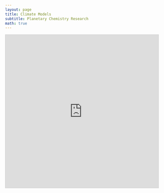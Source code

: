 ```yaml
---
layout: page
title: Climate Models
subtitle: Planetary Chemistry Research
math: true
---
```


<div class="iframe_container">
<iframe src="http://www.desmos.com/calculator/layeraprtm?embed" width="500px" height="500px" style="border: 1px solid #ccc" frameborder=0></iframe>
</div>
